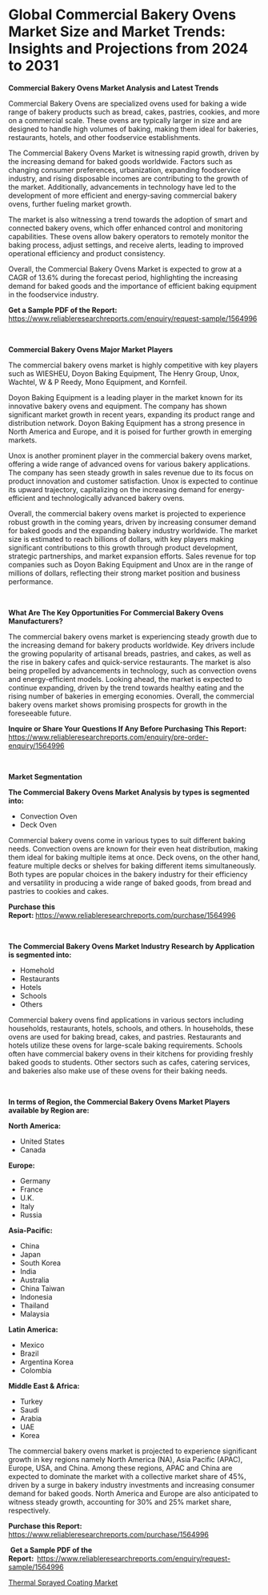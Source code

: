 <p><h1>Global Commercial Bakery Ovens Market Size and Market Trends: Insights and Projections from 2024 to 2031</h1></p><p><strong>Commercial Bakery Ovens Market Analysis and Latest Trends</strong></p>
<p><p>Commercial Bakery Ovens are specialized ovens used for baking a wide range of bakery products such as bread, cakes, pastries, cookies, and more on a commercial scale. These ovens are typically larger in size and are designed to handle high volumes of baking, making them ideal for bakeries, restaurants, hotels, and other foodservice establishments.</p><p>The Commercial Bakery Ovens Market is witnessing rapid growth, driven by the increasing demand for baked goods worldwide. Factors such as changing consumer preferences, urbanization, expanding foodservice industry, and rising disposable incomes are contributing to the growth of the market. Additionally, advancements in technology have led to the development of more efficient and energy-saving commercial bakery ovens, further fueling market growth.</p><p>The market is also witnessing a trend towards the adoption of smart and connected bakery ovens, which offer enhanced control and monitoring capabilities. These ovens allow bakery operators to remotely monitor the baking process, adjust settings, and receive alerts, leading to improved operational efficiency and product consistency.</p><p>Overall, the Commercial Bakery Ovens Market is expected to grow at a CAGR of 13.6% during the forecast period, highlighting the increasing demand for baked goods and the importance of efficient baking equipment in the foodservice industry.</p></p>
<p><strong>Get a Sample PDF of the Report:&nbsp;</strong> <a href="https://www.reliableresearchreports.com/enquiry/request-sample/1564996">https://www.reliableresearchreports.com/enquiry/request-sample/1564996</a></p>
<p>&nbsp;</p>
<p><strong>Commercial Bakery Ovens Major Market Players</strong></p>
<p><p>The commercial bakery ovens market is highly competitive with key players such as WIESHEU, Doyon Baking Equipment, The Henry Group, Unox, Wachtel, W & P Reedy, Mono Equipment, and Kornfeil. </p><p>Doyon Baking Equipment is a leading player in the market known for its innovative bakery ovens and equipment. The company has shown significant market growth in recent years, expanding its product range and distribution network. Doyon Baking Equipment has a strong presence in North America and Europe, and it is poised for further growth in emerging markets.</p><p>Unox is another prominent player in the commercial bakery ovens market, offering a wide range of advanced ovens for various bakery applications. The company has seen steady growth in sales revenue due to its focus on product innovation and customer satisfaction. Unox is expected to continue its upward trajectory, capitalizing on the increasing demand for energy-efficient and technologically advanced bakery ovens.</p><p>Overall, the commercial bakery ovens market is projected to experience robust growth in the coming years, driven by increasing consumer demand for baked goods and the expanding bakery industry worldwide. The market size is estimated to reach billions of dollars, with key players making significant contributions to this growth through product development, strategic partnerships, and market expansion efforts. Sales revenue for top companies such as Doyon Baking Equipment and Unox are in the range of millions of dollars, reflecting their strong market position and business performance.</p></p>
<p>&nbsp;</p>
<p><strong>What Are The Key Opportunities For Commercial Bakery Ovens Manufacturers?</strong></p>
<p><p>The commercial bakery ovens market is experiencing steady growth due to the increasing demand for bakery products worldwide. Key drivers include the growing popularity of artisanal breads, pastries, and cakes, as well as the rise in bakery cafes and quick-service restaurants. The market is also being propelled by advancements in technology, such as convection ovens and energy-efficient models. Looking ahead, the market is expected to continue expanding, driven by the trend towards healthy eating and the rising number of bakeries in emerging economies. Overall, the commercial bakery ovens market shows promising prospects for growth in the foreseeable future.</p></p>
<p><strong>Inquire or Share Your Questions If Any Before Purchasing This Report:</strong> <a href="https://www.reliableresearchreports.com/enquiry/pre-order-enquiry/1564996">https://www.reliableresearchreports.com/enquiry/pre-order-enquiry/1564996</a></p>
<p>&nbsp;</p>
<p><strong>Market Segmentation</strong></p>
<p><strong>The Commercial Bakery Ovens Market Analysis by types is segmented into:</strong></p>
<p><ul><li>Convection Oven</li><li>Deck Oven</li></ul></p>
<p><p>Commercial bakery ovens come in various types to suit different baking needs. Convection ovens are known for their even heat distribution, making them ideal for baking multiple items at once. Deck ovens, on the other hand, feature multiple decks or shelves for baking different items simultaneously. Both types are popular choices in the bakery industry for their efficiency and versatility in producing a wide range of baked goods, from bread and pastries to cookies and cakes.</p></p>
<p><strong>Purchase this Report:&nbsp;</strong><a href="https://www.reliableresearchreports.com/purchase/1564996">https://www.reliableresearchreports.com/purchase/1564996</a></p>
<p>&nbsp;</p>
<p><strong>The Commercial Bakery Ovens Market Industry Research by Application is segmented into:</strong></p>
<p><ul><li>Homehold</li><li>Restaurants</li><li>Hotels</li><li>Schools</li><li>Others</li></ul></p>
<p><p>Commercial bakery ovens find applications in various sectors including households, restaurants, hotels, schools, and others. In households, these ovens are used for baking bread, cakes, and pastries. Restaurants and hotels utilize these ovens for large-scale baking requirements. Schools often have commercial bakery ovens in their kitchens for providing freshly baked goods to students. Other sectors such as cafes, catering services, and bakeries also make use of these ovens for their baking needs.</p></p>
<p>&nbsp;</p>
<p><strong>In terms of Region, the Commercial Bakery Ovens Market Players available by Region are:</strong></p>
<p>
    <p> <strong> North America: </strong>
        <ul>
            <li>United States</li>
            <li>Canada</li>
        </ul>
        </p> 
    <p> <strong> Europe: </strong>
        <ul>
            <li>Germany</li>
            <li>France</li>
            <li>U.K.</li>
            <li>Italy</li>
            <li>Russia</li>
        </ul>
        </p> 
    <p> <strong> Asia-Pacific: </strong>
        <ul>
            <li>China</li>
            <li>Japan</li>
            <li>South Korea</li>
            <li>India</li>
            <li>Australia</li>
            <li>China Taiwan</li>
            <li>Indonesia</li>
            <li>Thailand</li>
            <li>Malaysia</li>
        </ul>
        </p> 
    <p> <strong> Latin America: </strong>
        <ul>
            <li>Mexico</li>
            <li>Brazil</li>
            <li>Argentina Korea</li>
            <li>Colombia</li>
        </ul>
        </p> 
    <p> <strong> Middle East & Africa: </strong>
        <ul>
            <li>Turkey</li>
            <li>Saudi</li>
            <li>Arabia</li>
            <li>UAE</li>
            <li>Korea</li>
        </ul>
    </p>
    </p>
<p><p>The commercial bakery ovens market is projected to experience significant growth in key regions namely North America (NA), Asia Pacific (APAC), Europe, USA, and China. Among these regions, APAC and China are expected to dominate the market with a collective market share of 45%, driven by a surge in bakery industry investments and increasing consumer demand for baked goods. North America and Europe are also anticipated to witness steady growth, accounting for 30% and 25% market share, respectively.</p></p>
<p><strong>Purchase this Report: </strong><a href="https://www.reliableresearchreports.com/purchase/1564996">https://www.reliableresearchreports.com/purchase/1564996</a></p>
<p>&nbsp;<strong>Get a Sample PDF of the Report:&nbsp;&nbsp;</strong><a href="https://www.reliableresearchreports.com/enquiry/request-sample/1564996">https://www.reliableresearchreports.com/enquiry/request-sample/1564996</a></p>
<p><strong></strong></p>
<p><p><a href="https://boundless-drawbridge-702.notion.site/Thermal-Sprayed-Coating-Market-Size-Market-Trends-and-Growth-Outlook-forecasted-for-period-from-20-eebcfec2e33845619d34396d9b094f32">Thermal Sprayed Coating Market</a></p></p>